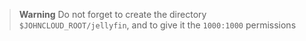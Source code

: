> **Warning**
> Do not forget to create the directory `$JOHNCLOUD_ROOT/jellyfin`, and to give it the `1000:1000` permissions
